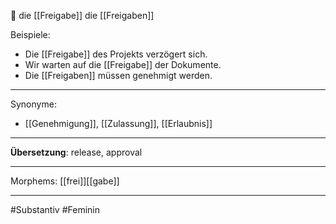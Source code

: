 🔴 die [[Freigabe]]
die [[Freigaben]]

Beispiele:

- Die [[Freigabe]] des Projekts verzögert sich.
- Wir warten auf die [[Freigabe]] der Dokumente.
- Die [[Freigaben]] müssen genehmigt werden.

---
Synonyme:
- [[Genehmigung]], [[Zulassung]], [[Erlaubnis]]

---
**Übersetzung**: release, approval

---
Morphems:
[[frei]][[gabe]]

---
#Substantiv #Feminin